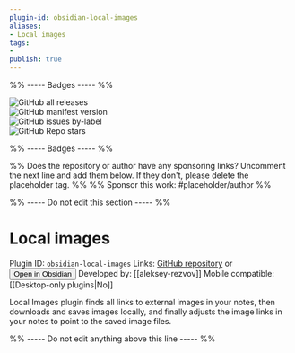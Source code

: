 ```yaml
---
plugin-id: obsidian-local-images
aliases:
- Local images
tags: 
- 
publish: true
---
```


%% ----- Badges ----- %%

![GitHub all releases](https://img.shields.io/github/downloads/aleksey-rezvov/obsidian-local-images/total?color=573E7A&logo=github&style=for-the-badge)   
![GitHub manifest version](https://img.shields.io/github/manifest-json/v/aleksey-rezvov/obsidian-local-images?color=573E7A&logo=github&style=for-the-badge)   
![GitHub issues by-label](https://img.shields.io/github/issues/aleksey-rezvov/obsidian-local-images/help%20wanted?color=573E7A&logo=github&style=for-the-badge)   
![GitHub Repo stars](https://img.shields.io/github/stars/aleksey-rezvov/obsidian-local-images?color=573E7A&logo=github&style=for-the-badge)

%% ----- Badges ----- %%

%% Does the repository or author have any sponsoring links? Uncomment the next line and add them below. If they don't, please delete the placeholder tag. %%
%% Sponsor this work: #placeholder/author %%

%% ----- Do not edit this section ----- %%

# Local images

Plugin ID: `obsidian-local-images`
Links: [GitHub repository](https://github.com/aleksey-rezvov/obsidian-local-images) or [<button id=HH>Open in Obsidian</button>](obsidian://goto-plugin?id=obsidian-local-images)
Developed by: [[aleksey-rezvov]]
Mobile compatible: [[Desktop-only plugins|No]]

Local Images plugin finds all links to external images in your notes, then downloads and saves images locally, and finally adjusts the image links in your notes to point to the saved image files.

%% ----- Do not edit anything above this line ----- %% 
